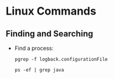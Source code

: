 # Linux Commands

## Finding and Searching

* Find a process: 
  ```
  pgrep -f logback.configurationFile
  
  ps -ef | grep java
  ```
  
